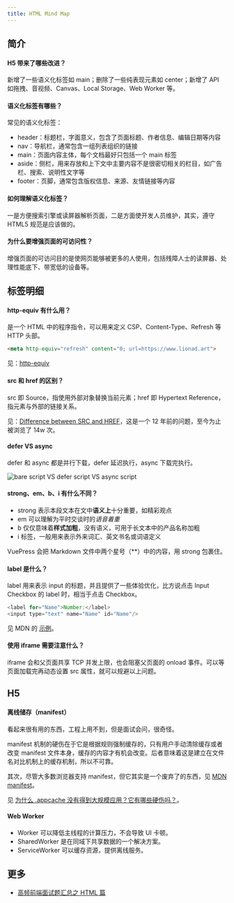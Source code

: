 ```yaml
---
title: HTML Mind Map
---
```


## 简介

#### H5 带来了哪些改进？

新增了一些语义化标签如 main；删除了一些纯表现元素如 center；新增了 API 如拖拽、音视频、Canvas、Local Storage、Web Worker 等。

#### 语义化标签有哪些？

常见的语义化标签：

* header：标题栏，字面意义，包含了页面标题、作者信息、编辑日期等内容
* nav：导航栏，通常包含一组列表组织的链接
* main：页面内容主体，每个文档最好只包括一个 main 标签
* aside：侧栏，用来存放和上下文中主要内容不是很密切相关的栏目，如广告栏、搜索、说明性文字等
* footer：页脚，通常包含版权信息、来源、友情链接等内容

#### 如何理解语义化标签？

一是方便搜索引擎或读屏器解析页面，二是方面使开发人员维护，其实，遵守 HTML5 规范是应该做的。

#### 为什么要增强页面的可访问性？

增强页面的可访问目的是使网页能够被更多的人使用，包括残障人士的读屏器、处理性能底下、带宽低的设备等。

## 标签明细

#### http-equiv 有什么用？

是一个 HTML 中的程序指令，可以用来定义 CSP、Content-Type、Refresh 等 HTTP 头部。

```html
<meta http-equiv="refresh" content="0; url=https://www.lionad.art">
```

见：[http-equiv](https://developer.mozilla.org/en-US/docs/Web/HTML/Element/meta#attr-http-equiv)

#### src 和 href 的区别？

src 即 Source，指使用外部对象替换当前元素；href 即 Hypertext Reference，指元素与外部的链接关系。

见：[Difference between SRC and HREF](https://stackoverflow.com/questions/3395359/difference-between-src-and-href/21549827#21549827)，这是一个 12 年前的问题，至今为止被浏览了 14w 次。

#### defer VS async

defer 和 async 都是并行下载，defer 延迟执行，async 下载完执行。

![bare script VS defer script VS async script](https://mgear-image.oss-cn-shanghai.aliyuncs.com/image/other/20220618194223.png)

#### strong、em、b、i 有什么不同？

* strong 表示本段文本在文中**语义上**十分重要，如精彩观点
* em 可以理解为平时交谈时的<em>语音着重</em>
* b 仅仅意味着<b>样式加粗</b>，没有语义，可用于长文本中的产品名称加粗
* i 标签，一般用来表示外来词汇、英文书名或词语定义

VuePress 会把 Markdown 文件中两个星号（**）中的内容，用 strong 包裹住。

#### label 是什么？

label 用来表示 input 的标题，并且提供了一些体验优化，比方说点击 Input Checkbox 的 label 时，相当于点击 Checkbox。

```js
<label for="Name">Number:</label>
<input type="text" name="Name" id="Name"/>
```

见 MDN 的 [示例](https://developer.mozilla.org/en-US/docs/Web/HTML/Element/label)。

#### 使用 iframe 需要注意什么？

iframe 会和父页面共享 TCP 并发上限，也会阻塞父页面的 onload 事件。可以等页面加载完再动态设置 src 属性，就可以规避以上问题。

## H5

#### 离线储存（manifest）

看起来很有用的东西，工程上用不到，但是面试会问，很奇怪。

manifest 机制的硬伤在于它是根据规则强制缓存的，只有用户手动清除缓存或者改变 manifest 文件本身，缓存的内容才有机会改变。后者意味着这是建立在文件名对比机制上的缓存机制，所以不可靠。

其次，尽管大多数浏览器支持 manifest，但它其实是一个废弃了的东西，见 [MDN manifest](https://developer.mozilla.org/en-US/docs/Web/HTML/Element/html/manifest)。

见 [为什么 .appcache 没有得到大规模应用？它有哪些硬伤吗？](https://www.zhihu.com/question/29876535/answer/2534558479)。

#### Web Worker

* Worker 可以降低主线程的计算压力，不会导致 UI 卡顿。
* SharedWorker 是在同域下共享数据的一个解决方案。
* ServiceWorker 可以缓存资源，提供离线服务。

## 更多

* [高频前端面试题汇总之 HTML 篇](https://juejin.cn/post/6905294475539513352)
